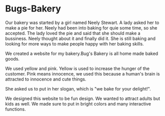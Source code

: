 # Bugs-Bakery
Our bakery was started by a girl named Neely Stewart. A lady asked her to make a pie for her. Neely had been into baking for quie some time, so she accepted. The lady loved the pie and said that she should make a bussiness. Neely thought about it and finally did it. She is still baking and looking for more ways to make people happy with her baking skills.

We created a website for my bakery.Bug's Bakery is all home made baked goods.

We used yellow and pink. Yellow is used to increase the hunger of the customer. Pink means innocence, we used this because a human's brain is attracted to innocence and cute things.

She asked us to put in her slogan, which is "we bake for your delight!".

We designed this website to be fun design. We wanted to attract adults but kids as well. We made sure to put in bright colors and many interactive functions.

